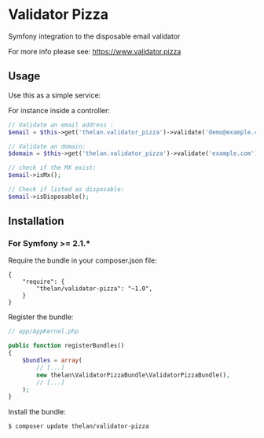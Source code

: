 # Validator Pizza #

Symfony integration to the disposable email validator

For more info please see: https://www.validator.pizza

## Usage ##

Use this as a simple service:

For instance inside a controller:

```php
// Validate an email address :
$email = $this->get('thelan.validator_pizza')->validate('demo@example.com');

// Validate an domain:
$domain = $this->get('thelan.validator_pizza')->validate('example.com');

// check if the MX exist:
$email->isMx();

// Check if listed as disposable:
$email->isDisposable();
```

## Installation ##

### For Symfony >= 2.1.* ###

Require the bundle in your composer.json file:

```
{
    "require": {
        "thelan/validator-pizza": "~1.0",
    }
}
```

Register the bundle:

```php
// app/AppKernel.php

public function registerBundles()
{
    $bundles = array(
        // [...]
        new thelan\ValidatorPizzaBundle\ValidatorPizzaBundle(),
        // [...]
    );
}
```

Install the bundle:

```
$ composer update thelan/validator-pizza
```
